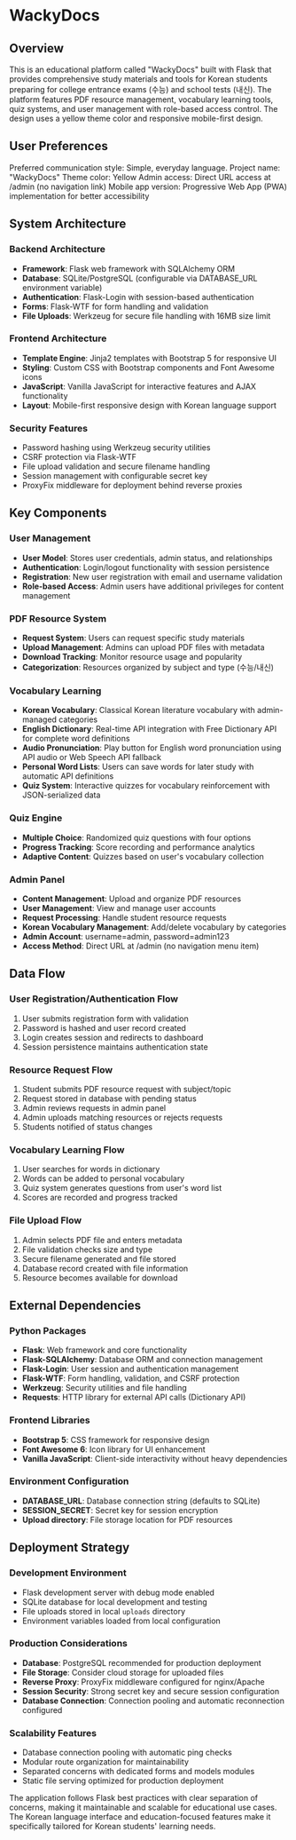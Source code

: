 # WackyDocs

## Overview

This is an educational platform called "WackyDocs" built with Flask that provides comprehensive study materials and tools for Korean students preparing for college entrance exams (수능) and school tests (내신). The platform features PDF resource management, vocabulary learning tools, quiz systems, and user management with role-based access control. The design uses a yellow theme color and responsive mobile-first design.

## User Preferences

Preferred communication style: Simple, everyday language.
Project name: "WackyDocs"
Theme color: Yellow
Admin access: Direct URL access at /admin (no navigation link)
Mobile app version: Progressive Web App (PWA) implementation for better accessibility

## System Architecture

### Backend Architecture
- **Framework**: Flask web framework with SQLAlchemy ORM
- **Database**: SQLite/PostgreSQL (configurable via DATABASE_URL environment variable)
- **Authentication**: Flask-Login with session-based authentication
- **Forms**: Flask-WTF for form handling and validation
- **File Uploads**: Werkzeug for secure file handling with 16MB size limit

### Frontend Architecture
- **Template Engine**: Jinja2 templates with Bootstrap 5 for responsive UI
- **Styling**: Custom CSS with Bootstrap components and Font Awesome icons
- **JavaScript**: Vanilla JavaScript for interactive features and AJAX functionality
- **Layout**: Mobile-first responsive design with Korean language support

### Security Features
- Password hashing using Werkzeug security utilities
- CSRF protection via Flask-WTF
- File upload validation and secure filename handling
- Session management with configurable secret key
- ProxyFix middleware for deployment behind reverse proxies

## Key Components

### User Management
- **User Model**: Stores user credentials, admin status, and relationships
- **Authentication**: Login/logout functionality with session persistence
- **Registration**: New user registration with email and username validation
- **Role-based Access**: Admin users have additional privileges for content management

### PDF Resource System
- **Request System**: Users can request specific study materials
- **Upload Management**: Admins can upload PDF files with metadata
- **Download Tracking**: Monitor resource usage and popularity
- **Categorization**: Resources organized by subject and type (수능/내신)

### Vocabulary Learning
- **Korean Vocabulary**: Classical Korean literature vocabulary with admin-managed categories
- **English Dictionary**: Real-time API integration with Free Dictionary API for complete word definitions
- **Audio Pronunciation**: Play button for English word pronunciation using API audio or Web Speech API fallback
- **Personal Word Lists**: Users can save words for later study with automatic API definitions
- **Quiz System**: Interactive quizzes for vocabulary reinforcement with JSON-serialized data

### Quiz Engine
- **Multiple Choice**: Randomized quiz questions with four options
- **Progress Tracking**: Score recording and performance analytics
- **Adaptive Content**: Quizzes based on user's vocabulary collection

### Admin Panel
- **Content Management**: Upload and organize PDF resources
- **User Management**: View and manage user accounts  
- **Request Processing**: Handle student resource requests
- **Korean Vocabulary Management**: Add/delete vocabulary by categories
- **Admin Account**: username=admin, password=admin123
- **Access Method**: Direct URL at /admin (no navigation menu item)

## Data Flow

### User Registration/Authentication Flow
1. User submits registration form with validation
2. Password is hashed and user record created
3. Login creates session and redirects to dashboard
4. Session persistence maintains authentication state

### Resource Request Flow
1. Student submits PDF resource request with subject/topic
2. Request stored in database with pending status
3. Admin reviews requests in admin panel
4. Admin uploads matching resources or rejects requests
5. Students notified of status changes

### Vocabulary Learning Flow
1. User searches for words in dictionary
2. Words can be added to personal vocabulary
3. Quiz system generates questions from user's word list
4. Scores are recorded and progress tracked

### File Upload Flow
1. Admin selects PDF file and enters metadata
2. File validation checks size and type
3. Secure filename generated and file stored
4. Database record created with file information
5. Resource becomes available for download

## External Dependencies

### Python Packages
- **Flask**: Web framework and core functionality
- **Flask-SQLAlchemy**: Database ORM and connection management
- **Flask-Login**: User session and authentication management
- **Flask-WTF**: Form handling, validation, and CSRF protection
- **Werkzeug**: Security utilities and file handling
- **Requests**: HTTP library for external API calls (Dictionary API)

### Frontend Libraries
- **Bootstrap 5**: CSS framework for responsive design
- **Font Awesome 6**: Icon library for UI enhancement
- **Vanilla JavaScript**: Client-side interactivity without heavy dependencies

### Environment Configuration
- **DATABASE_URL**: Database connection string (defaults to SQLite)
- **SESSION_SECRET**: Secret key for session encryption
- **Upload directory**: File storage location for PDF resources

## Deployment Strategy

### Development Environment
- Flask development server with debug mode enabled
- SQLite database for local development and testing
- File uploads stored in local `uploads` directory
- Environment variables loaded from local configuration

### Production Considerations
- **Database**: PostgreSQL recommended for production deployment
- **File Storage**: Consider cloud storage for uploaded files
- **Reverse Proxy**: ProxyFix middleware configured for nginx/Apache
- **Session Security**: Strong secret key and secure session configuration
- **Database Connection**: Connection pooling and automatic reconnection configured

### Scalability Features
- Database connection pooling with automatic ping checks
- Modular route organization for maintainability
- Separated concerns with dedicated forms and models modules
- Static file serving optimized for production deployment

The application follows Flask best practices with clear separation of concerns, making it maintainable and scalable for educational use cases. The Korean language interface and education-focused features make it specifically tailored for Korean students' learning needs.